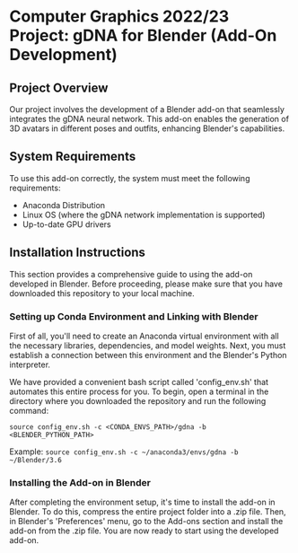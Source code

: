 # Computer Graphics 2022/23 Project: gDNA for Blender (Add-On Development)
## Project Overview
Our project involves the development of a Blender add-on that seamlessly integrates the gDNA neural network. This add-on enables the generation of 3D avatars in different poses and outfits, enhancing Blender's capabilities.

## System Requirements
To use this add-on correctly, the system must meet the following requirements:
- Anaconda Distribution
- Linux OS (where the gDNA network implementation is supported)
- Up-to-date GPU drivers


## Installation Instructions
This section provides a comprehensive guide to using the add-on developed in Blender. Before proceeding, please make sure that you have downloaded this repository to your local machine.

### Setting up Conda Environment and Linking with Blender
First of all, you'll need to create an Anaconda virtual environment with all the necessary libraries, dependencies, and model weights. Next, you must establish a connection between this environment and the Blender's Python interpreter.

We have provided a convenient bash script called 'config_env.sh' that automates this entire process for you. To begin, open a terminal in the directory where you downloaded the repository and run the following command:

```source config_env.sh -c <CONDA_ENVS_PATH>/gdna -b <BLENDER_PYTHON_PATH>```

Example:
```source config_env.sh -c ~/anaconda3/envs/gdna -b ~/Blender/3.6```


### Installing the Add-on in Blender
After completing the environment setup, it's time to install the add-on in Blender. To do this, compress the entire project folder into a .zip file. Then, in Blender's 'Preferences' menu, go to the Add-ons section and install the add-on from the .zip file. You are now ready to start using the developed add-on.


